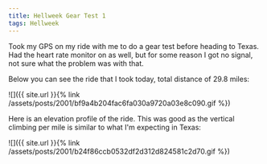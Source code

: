 ```yaml
---
title: Hellweek Gear Test 1
tags: Hellweek
---
```


Took my GPS on my ride with me to do a gear test before heading to Texas. Had the heart rate monitor on as well, but for some reason I got no signal, not sure what the problem was with that.

Below you can see the ride that I took today, total distance of 29.8 miles:

![]({{ site.url }}{% link /assets/posts/2001/bf9a4b204fac6fa030a9720a03e8c090.gif %})

Here is an elevation profile of the ride. This was good as the vertical climbing per mile is similar to what I'm expecting in Texas:

![]({{ site.url }}{% link /assets/posts/2001/b24f86ccb0532df2d312d824581c2d70.gif %})

